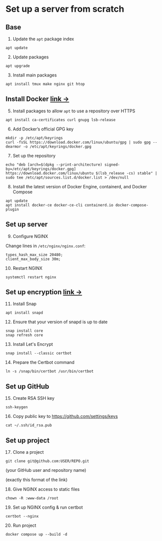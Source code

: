 # Set up a server from scratch
## Base
1. Update the ` apt ` package index
```
apt update
```

2. Update packages
```
apt upgrade
```

3. Install main packages
```
apt install tmux make nginx git htop
```

## Install Docker [link →](https://docs.docker.com/engine/install/ubuntu/)
5. Install packages to allow ` apt ` to use a repository over HTTPS
```
apt install ca-certificates curl gnupg lsb-release
```

6. Add Docker’s official GPG key
```
mkdir -p /etc/apt/keyrings
curl -fsSL https://download.docker.com/linux/ubuntu/gpg | sudo gpg --dearmor -o /etc/apt/keyrings/docker.gpg
```

7. Set up the repository
```
echo "deb [arch=$(dpkg --print-architecture) signed-by=/etc/apt/keyrings/docker.gpg] https://download.docker.com/linux/ubuntu $(lsb_release -cs) stable" | sudo tee /etc/apt/sources.list.d/docker.list > /dev/null
```

8. Install the latest version of Docker Engine, containerd, and Docker Compose
```
apt update
apt install docker-ce docker-ce-cli containerd.io docker-compose-plugin
```

## Set up server
9. Configure NGINX

Change lines in ` /etc/nginx/nginx.conf `:
```
types_hash_max_size 20480;
client_max_body_size 30m;
```

10. Restart NGINX
```
systemctl restart nginx
```

## Set up encryption [link →](https://certbot.eff.org/instructions?ws=nginx&os=ubuntufocal)
11. Install Snap
```
apt install snapd
```

12. Ensure that your version of snapd is up to date
```
snap install core
snap refresh core
```

13. Install Let's Encrypt
```
snap install --classic certbot
```

14. Prepare the Certbot command
```
ln -s /snap/bin/certbot /usr/bin/certbot
```

## Set up GitHub
15. Create RSA SSH key
```
ssh-keygen
```

16. Copy public key to https://github.com/settings/keys
```
cat ~/.ssh/id_rsa.pub
```

## Set up project
17. Clone a project
```
git clone git@github.com:USER/REPO.git
```
(your GitHub user and repository name)

(exactly this format of the link)

18. Give NGINX access to static files
```
chown -R :www-data /root
```

19. Set up NGINX config & run certbot
```
certbot --nginx
```

20. Run project
```
docker compose up --build -d
```
